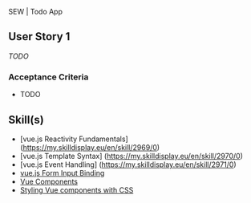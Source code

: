 SEW | Todo App

## User Story 1
*TODO*

### Acceptance Criteria
- TODO

## Skill(s)
- [vue.js Reactivity Fundamentals] (https://my.skilldisplay.eu/en/skill/2969/0)
- [vue.js Template Syntax] (https://my.skilldisplay.eu/en/skill/2970/0)
- [vue.js Event Handling] (https://my.skilldisplay.eu/en/skill/2971/0)
- [vue.js Form Input Binding](https://my.skilldisplay.eu/en/skill/2972/0)
- [Vue Components](https://my.skilldisplay.eu/en/skill/1692/0)
- [Styling Vue components with CSS](https://my.skilldisplay.eu/en/skill/2992/0)


 
